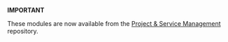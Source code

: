 **IMPORTANT**

These modules are now available from the [Project & Service Management](https://github.com/OCA/project-service) repository.
